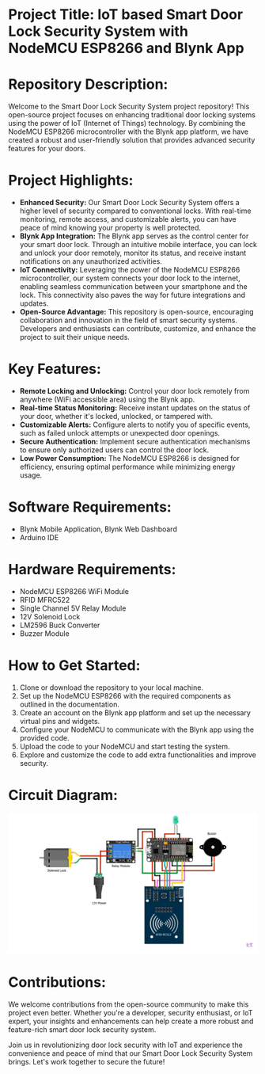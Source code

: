 # Project Title: IoT based Smart Door Lock Security System with NodeMCU ESP8266 and Blynk App

# Repository Description:
Welcome to the Smart Door Lock Security System project repository! This open-source project focuses on enhancing traditional door locking systems using the power of IoT (Internet of Things) technology. By combining the NodeMCU ESP8266 microcontroller with the Blynk app platform, we have created a robust and user-friendly solution that provides advanced security features for your doors.

# Project Highlights:
- **Enhanced Security:** Our Smart Door Lock Security System offers a higher level of security compared to conventional locks. With real-time monitoring, remote access, and customizable alerts, you can have peace of mind knowing your property is well protected.
- **Blynk App Integration:** The Blynk app serves as the control center for your smart door lock. Through an intuitive mobile interface, you can lock and unlock your door remotely, monitor its status, and receive instant notifications on any unauthorized activities.
-  **IoT Connectivity:** Leveraging the power of the NodeMCU ESP8266 microcontroller, our system connects your door lock to the internet, enabling seamless communication between your smartphone and the lock. This connectivity also paves the way for future integrations and updates.
-  **Open-Source Advantage:** This repository is open-source, encouraging collaboration and innovation in the field of smart security systems. Developers and enthusiasts can contribute, customize, and enhance the project to suit their unique needs.

# Key Features:
- **Remote Locking and Unlocking:** Control your door lock remotely from anywhere (WiFi accessible area) using the Blynk app.
- **Real-time Status Monitoring:** Receive instant updates on the status of your door, whether it's locked, unlocked, or tampered with.
- **Customizable Alerts:** Configure alerts to notify you of specific events, such as failed unlock attempts or unexpected door openings.
- **Secure Authentication:** Implement secure authentication mechanisms to ensure only authorized users can control the door lock.
- **Low Power Consumption:** The NodeMCU ESP8266 is designed for efficiency, ensuring optimal performance while minimizing energy usage.

# Software Requirements:
- Blynk Mobile Application, Blynk Web Dashboard
- Arduino IDE

# Hardware Requirements:
- NodeMCU ESP8266 WiFi Module
- RFID MFRC522
- Single Channel 5V Relay Module
- 12V Solenoid Lock
- LM2596 Buck Converter
- Buzzer Module
  
# How to Get Started:
1. Clone or download the repository to your local machine.
2. Set up the NodeMCU ESP8266 with the required components as outlined in the documentation.
3. Create an account on the Blynk app platform and set up the necessary virtual pins and widgets.
4. Configure your NodeMCU to communicate with the Blynk app using the provided code.
5. Upload the code to your NodeMCU and start testing the system.
6. Explore and customize the code to add extra functionalities and improve security.

# Circuit Diagram:
![GitHub Logo](https://github.com/raunakmallick18/IOT_Major_Project/blob/main/Circuit%20Diagram.png)

# Contributions:
We welcome contributions from the open-source community to make this project even better. Whether you're a developer, security enthusiast, or IoT expert, your insights and enhancements can help create a more robust and feature-rich smart door lock security system.

Join us in revolutionizing door lock security with IoT and experience the convenience and peace of mind that our Smart Door Lock Security System brings. Let's work together to secure the future!
